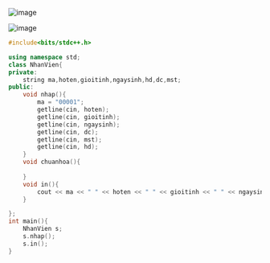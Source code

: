 ![image](https://github.com/Llam-a/Practice_Cpp/assets/115911041/81656ff1-044e-42c4-98f6-ab76f293ca7c)

![image](https://github.com/Llam-a/Practice_Cpp/assets/115911041/6be4507a-86af-480a-9826-28e15491b581)

```cpp
#include<bits/stdc++.h>

using namespace std;
class NhanVien{
private:
    string ma,hoten,gioitinh,ngaysinh,hd,dc,mst;
public:
    void nhap(){
        ma = "00001";
        getline(cin, hoten);
        getline(cin, gioitinh);
        getline(cin, ngaysinh);
        getline(cin, dc);
        getline(cin, mst);
        getline(cin, hd);
    }
    void chuanhoa(){
        
    }
    void in(){
        cout << ma << " " << hoten << " " << gioitinh << " " << ngaysinh << " " << dc << " " << mst << " " << hd << endl;
    }

};
int main(){
    NhanVien s;
    s.nhap();
    s.in();
}
```
``````
